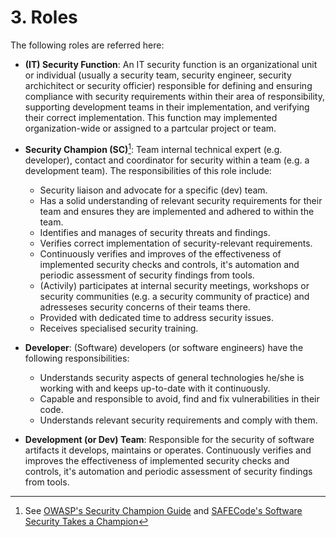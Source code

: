 # 3. Roles

The following roles are referred here:

- **(IT) Security Function**: An IT security function is an organizational unit or individual  (usually a security team, security engineer, security archichitect or security officier) responsible for defining and ensuring compliance with security requirements within their area of responsibility, supporting development teams in their implementation, and verifying their correct implementation. This function may implemented organization-wide or assigned to a partcular project or team.
- **Security Champion (SC)**[^1]: Team internal technical expert (e.g. developer), contact and coordinator for security within a team (e.g. a development team). The responsibilities of this role include:
     - Security liaison and advocate for a specific (dev) team.
     - Has a solid understanding of relevant security requirements for their team and ensures they are implemented and adhered to within the team.
     - Identifies and manages of security threats and findings.
     - Verifies correct implementation of security-relevant requirements.
     - Continuously verifies and improves of the effectiveness of implemented security checks and controls, it's automation and periodic assessment of security findings from tools.
     - (Activily) participates at internal security meetings, workshops or security communities (e.g. a security community of practice) and adresseses security concerns of their teams there.
     - Provided with dedicated time to address security issues.
     - Receives specialised security training.

- **Developer**: (Software) developers (or software engineers) have the following responsibilities: 
     - Understands security aspects of general technologies he/she is working with and keeps up-to-date with it continuously.
     - Capable and responsible to avoid, find and fix vulnerabilities in their code.
     - Understands relevant security requirements and comply with them.
- **Development (or Dev) Team**: Responsible for the security of software artifacts it develops, maintains or operates. Continuously verifies and improves the effectiveness of implemented security checks and controls, it's automation and periodic assessment of security findings from tools.

[^1]: See [OWASP's Security Champion Guide](https://owasp.org/www-project-security-champions-guidebook/) and [SAFECode's Software Security Takes a Champion](http://safecode.org/wp-content/uploads/2019/02/Security-Champions-2019-.pdf)
